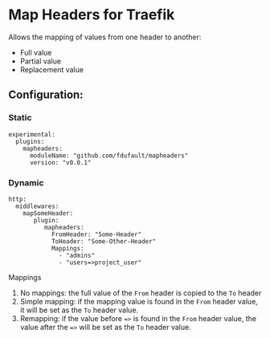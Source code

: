 # Map Headers for Traefik

Allows the mapping of values from one header to another:
  - Full value
  - Partial value
  - Replacement value

## Configuration:

### Static
```
experimental:
  plugins:
    mapheaders:
      moduleName: "github.com/fdufault/mapheaders"
      version: "v0.0.1"
```
### Dynamic
```
http:
  middlewares:
    mapSomeHeader:                                                                                                          
       plugin:                                                                                                               
          mapheaders:                                                                                                         
            FromHeader: "Some-Header"                                                                                       
            ToHeader: "Some-Other-Header"                                                                                           
            Mappings:                                                                                                     
              - "admins"                                                                                                    
              - "users=>project_user" 
 ```             
 Mappings
 
 1) No mappings: the full value of the `From` header is copied to the `To` header
 2) Simple mapping: if the mapping value is found in the `From` header value, it will be set as the `To` header value.
 3) Remapping: if the value before `=>` is found in the `From` header value, the value after the `=>` will be set as the `To` header value.
